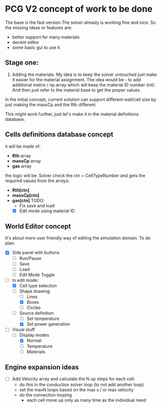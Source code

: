 # PCG V2 concept of work to be done

The base is the fast version 
The solver already is working fine and nice. 
So the missing ideas or features are:

- better support for many materials 
- decent editor
- some basic gui to use it. 

## Stage one:
1. Adding the materials. 
My idea is to keep the solver untouched just make it easier for the material assignment. 
The idea would be - to add additional matrix / np.array which will keep the material ID number (int). And then just refer to the material base to get the proper values. 

In the initial concept, current solution can support different wall/cell size by just making the massCp and the Rth different. 

This might work further, just let's make it in the material definitions database. 

## Cells definitions database concept
it will be made of:
- **Rth** array
- **massCp** array 
- **gas** array

the logic will be:
Solver check the ctn = CellTypeNumber and gets the required values from the arrays:
- **Rth[ctn]** 
- **massCp[ctn]**
- **gas[ctn]**
TODO:
    - Fix save and load
    - [x] Edit mode using material ID

## World Editor concept
It's about more user friendly way of editing the simulation domain. 
To do plan:
- [x] Side panel with buttons
    - [ ] Run/Pause
    - [ ] Save
    - [ ] Load
    - [ ] Edit Mode Toggle
- [ ] In edit mode:
    - [x] Cell type selection 
    - [ ] Shape drawing
        - [ ] Lines
        - [x] Boxes
        - [ ] Circles 
    - [ ] Source definition
        - [ ] Set temperature
        - [x] Set power generation
- [ ] Visual stuff 
    - [ ] Display modes 
        - [x] Normal 
        - [ ] Temperature
        - [ ] Materials

## Engine expansion ideas
- [ ] Add Velocity array and calculate the N up steps for each cell.
    - do this in the conduction solver loop (to not add another loop)
    - set the maxN loops based on the max s / or max velocity 
    - do the convection looping 
        - each cell move up only as many time as the individual need

